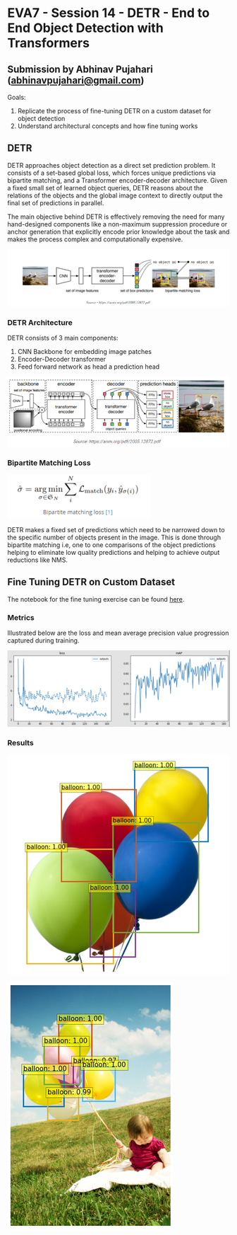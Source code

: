 # EVA7 - Session 14 - DETR - End to End Object Detection with Transformers

## Submission by Abhinav Pujahari (abhinavpujahari@gmail.com)

Goals:
1. Replicate the process of fine-tuning DETR on a custom dataset for object detection
2. Understand architectural concepts and how fine tuning works

## DETR
DETR approaches object detection as a direct set prediction problem. It consists of a set-based global loss, which forces unique predictions via bipartite matching, and a Transformer encoder-decoder architecture. Given a fixed small set of learned object queries, DETR reasons about the relations of the objects and the global image context to directly output the final set of predictions in parallel.

The main objective behind DETR is effectively removing the need for many hand-designed components like a non-maximum suppression procedure or anchor generation that explicitly encode prior knowledge about the task and makes the process complex and computationally expensive.

![DETR_Arch](https://github.com/a-pujahari/EVA7/blob/main/Session14/DETR_Arch.png)

### DETR Architecture

DETR consists of 3 main components:
1. CNN Backbone for embedding image patches
2. Encoder-Decoder transformer
3. Feed forward network as head a prediction head

![DETR_backbone](https://github.com/a-pujahari/EVA7/blob/main/Session14/DETR_transformer.png)

### Bipartite Matching Loss

![bipartite](https://github.com/a-pujahari/EVA7/blob/main/Session14/bipartite%20matching%20loss.png)

DETR makes a fixed set of predictions which need to be narrowed down to the specific number of objects present in the image. This is done through bipartite matching i.e, one to one comparisons of the object predictions helping to eliminate low quality predictions and helping to achieve output reductions like NMS.

## Fine Tuning DETR on Custom Dataset

The notebook for the fine tuning exercise can be found [here](https://github.com/a-pujahari/EVA7/blob/main/Session14/EVA7_Session14_FineTuningDETR.ipynb).

### Metrics

Illustrated below are the loss and mean average precision value progression captured during training. 

![metrics](https://github.com/a-pujahari/EVA7/blob/main/Session14/train_metrics.png)

### Results 

![train_image](https://github.com/a-pujahari/EVA7/blob/main/Session14/val_image_result.png)

![validation_image](https://github.com/a-pujahari/EVA7/blob/main/Session14/train_image_result.png)


